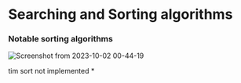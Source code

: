 # Searching and Sorting algorithms

### Notable sorting algorithms
![Screenshot from 2023-10-02 00-44-19](https://github.com/lsalatiel/searching-n-sorting-algorithms/assets/110201578/3a8c8486-4165-4690-9ce6-22a85f9c65f2)

tim sort not implemented *
